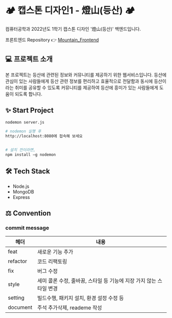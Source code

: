 # 🏕 캡스톤 디자인1 - 燈山(등산) 🏕

컴퓨터공학과 2022년도 1학기 캡스톤 디자인 '燈山(등산)' 백엔드입니다.

프론트엔드 Repository 👉 [Mountain_Frontend](https://github.com/qkrthdus605/Mountain_Frontend)

## 💻 프로젝트 소개 

본 프로젝트는 등산에 관련된 정보와 커뮤니티를 제공하기 위한 웹서비스입니다. 등산에 관심이 있는 사람들에게 등산 관련 정보를 편리하고 효율적으로 전달함과 동시에 등산이라는 취미를 공유할 수 있도록 커뮤니티를 제공하여 등산에 흥미가 있는 사람들에게 도움이 되도록 합니다.

## ✨ Start Project

```bash
nodemon server.js

# nodemon 실행 후
http://localhost:8080에 접속해 보세요


# 설치 전이라면,
npm install –g nodemon
```

## 🛠 Tech Stack

- Node.js
- MongoDB
- Express

## ⚖ Convention

### commit message

| 헤더     | 내용                                                                |
| -------- | ------------------------------------------------------------------- |
| feat     | 새로운 기능 추가                                                    |
| refactor | 코드 리팩토링                                                       |
| fix      | 버그 수정                                                           |
| style    | 세미 콜론 수정, 줄바꿈, 스타일 등 기능에 지장 가지 않는 스타일 변경 |
| setting  | 빌드수행, 패키지 설치, 환경 설정 수정 등                            |
| document | 주석 추가삭제, reademe 작성                                         |